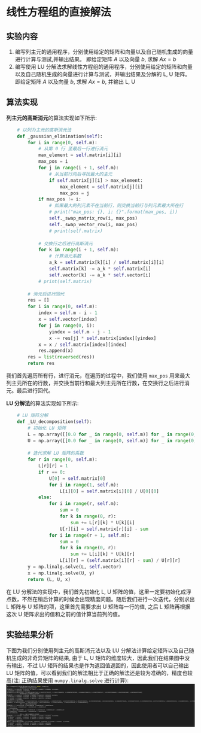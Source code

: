 # 线性方程组的直接解法

## 实验内容

1. 编写列主元的通用程序，分别使用给定的矩阵和向量以及自己随机生成的向量进行计算与测试,并输出结果。 即给定矩阵 $A$ 以及向量 $b$, 求解 $Ax = b$
2. 编写使用 LU 分解法求解线性方程组的通用程序，分别使用给定的矩阵和向量以及自己随机生成的向量进行计算与测试，并输出结果及分解的 L, U 矩阵。即给定矩阵 $A$ 以及向量 $b$, 求解 $Ax = b$, 并输出 L, U

## 算法实现

**列主元的高斯消元**的算法实现如下所示:

```python
    # 以列为主元的高斯消元法
    def _gaussian_elimination(self):
        for i in range(0, self.m):
            # 从第 0 行 至最后一行进行消元
            max_element = self.matrix[i][i]
            max_pos = i
            for j in range(i + 1, self.m):
                # 从当前行向后寻找最大的主元
                if self.matrix[j][i] > max_element:
                    max_element = self.matrix[j][i]
                    max_pos = j 
            if max_pos != i:
                # 如果最大的列元素不在当前行，则交换当前行与列元素最大所在行
                # print("max_pos: {}, i: {}".format(max_pos, i))
                self._swap_matrix_row(i, max_pos)
                self._swap_vector_row(i, max_pos)
                # print(self.matrix)
            
            # 交换行之后进行高斯消元
            for k in range(i + 1, self.m):
                # 计算消元系数
                a_k = self.matrix[k][i] / self.matrix[i][i]
                self.matrix[k] -= a_k * self.matrix[i]
                self.vector[k] -= a_k * self.vector[i]
            # print(self.matrix)
        
        # 消元后进行回代
        res = []
        for i in range(0, self.m):
            index = self.m - i - 1
            x = self.vector[index]
            for j in range(0, i):
                yindex = self.m - j - 1
                x -= res[j] * self.matrix[index][yindex]
            x = x / self.matrix[index][index]
            res.append(x)
        res = list(reversed(res))
        return res
```

我们首先遍历所有行，进行消元，在遍历的过程中，我们使用 `max_pos` 用来最大列主元所在的行数，并交换当前行和最大列主元所在行数，在交换行之后进行消元。最后进行回代。

**LU 分解法**的算法实现如下所示:

```python
    # LU 矩阵分解
    def _LU_decomposition(self):
        # 初始化 LU 矩阵
        L = np.array([[0.0 for _ in range(0, self.m)] for _ in range(0, self.m)])
        U = np.array([[0.0 for _ in range(0, self.m)] for _ in range(0, self.m)])

        # 迭代求解 LU 矩阵的系数
        for r in range(0, self.m):
            L[r][r] = 1
            if r == 0:
                U[0] = self.matrix[0]
                for i in range(1, self.m):
                    L[i][0] = self.matrix[i][0] / U[0][0]
            else:
                for i in range(r, self.m):
                    sum = 0
                    for k in range(0, r):
                        sum += L[r][k] * U[k][i]
                    U[r][i] = self.matrix[r][i] - sum
                for i in range(r + 1, self.m):
                    sum = 0
                    for k in range(0, r):
                        sum += L[i][k] * U[k][r]
                    L[i][r] = (self.matrix[i][r] - sum) / U[r][r]
        y = np.linalg.solve(L, self.vector)
        x = np.linalg.solve(U, y)
        return (L, U, x)
```

在 LU 分解法的实现中，我们首先初始化 L, U 矩阵的值，这里一定要初始化成浮点数，不然在稍后计算的时候会出现精度问题。随后我们进行一次迭代，分别求出 L 矩阵与 U 矩阵的项，这里首先需要求出 U 矩阵每一行的值, 之后 L 矩阵再根据这次 U 矩阵求出的值和之前的值计算当前列的值。

## 实验结果分析
下图为我们分别使用列主元的高斯消元法以及 LU 分解法计算给定矩阵以及自己随机生成的非奇异矩阵的结果, 由于 L, U 矩阵的维度较大，因此我们在结果图中没有输出，不过 LU 矩阵的结果也是作为返回值返回的，因此使用者可以自己输出 LU 矩阵的值，可以看到我们的解法相比于正确的解法还是较为准确的，精度也较高(注: 正确结果使用 `numpy.linalg.solve` 进行计算):
![](../image/线性方程组的直接解法.png)

